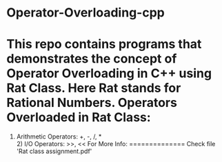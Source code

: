 Operator-Overloading-cpp
========================
This repo contains programs that demonstrates the concept of Operator Overloading in C++ using 
Rat Class. Here Rat stands for Rational Numbers.
Operators Overloaded in Rat Class:
=================================
1) Arithmetic Operators: +, -, /, *
<br>2) I/O Operators: >>, <<
For More Info:
==============
Check file 'Rat class assignment.pdf'

